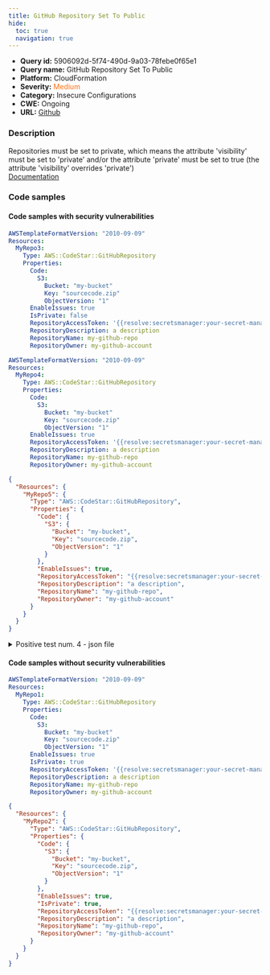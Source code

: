 ```yaml
---
title: GitHub Repository Set To Public
hide:
  toc: true
  navigation: true
---
```


<style>
  .highlight .hll {
    background-color: #ff171742;
  }
  .md-content {
    max-width: 1100px;
    margin: 0 auto;
  }
</style>

-   **Query id:** 5906092d-5f74-490d-9a03-78febe0f65e1
-   **Query name:** GitHub Repository Set To Public
-   **Platform:** CloudFormation
-   **Severity:** <span style="color:#ff7213">Medium</span>
-   **Category:** Insecure Configurations
-   **CWE:** Ongoing
-   **URL:** [Github](https://github.com/Checkmarx/kics/tree/master/assets/queries/cloudFormation/aws/github_repository_set_to_public)

### Description
Repositories must be set to private, which means the attribute 'visibility' must be set to 'private' and/or the attribute 'private' must be set to true (the attribute 'visibility' overrides 'private')<br>
[Documentation](https://docs.aws.amazon.com/AWSCloudFormation/latest/UserGuide/aws-resource-codestar-githubrepository.html)

### Code samples
#### Code samples with security vulnerabilities
```yaml title="Positive test num. 1 - yaml file" hl_lines="12"
AWSTemplateFormatVersion: "2010-09-09"
Resources:
  MyRepo3:
    Type: AWS::CodeStar::GitHubRepository
    Properties:
      Code:
        S3:
          Bucket: "my-bucket"
          Key: "sourcecode.zip"
          ObjectVersion: "1"
      EnableIssues: true
      IsPrivate: false
      RepositoryAccessToken: '{{resolve:secretsmanager:your-secret-manager-name:SecretString:your-secret-manager-key}}'
      RepositoryDescription: a description
      RepositoryName: my-github-repo
      RepositoryOwner: my-github-account

```
```yaml title="Positive test num. 2 - yaml file" hl_lines="5"
AWSTemplateFormatVersion: "2010-09-09"
Resources:
  MyRepo4:
    Type: AWS::CodeStar::GitHubRepository
    Properties:
      Code:
        S3:
          Bucket: "my-bucket"
          Key: "sourcecode.zip"
          ObjectVersion: "1"
      EnableIssues: true
      RepositoryAccessToken: '{{resolve:secretsmanager:your-secret-manager-name:SecretString:your-secret-manager-key}}'
      RepositoryDescription: a description
      RepositoryName: my-github-repo
      RepositoryOwner: my-github-account

```
```json title="Positive test num. 3 - json file" hl_lines="5"
{
  "Resources": {
    "MyRepo5": {
      "Type": "AWS::CodeStar::GitHubRepository",
      "Properties": {
        "Code": {
          "S3": {
            "Bucket": "my-bucket",
            "Key": "sourcecode.zip",
            "ObjectVersion": "1"
          }
        },
        "EnableIssues": true,
        "RepositoryAccessToken": "{{resolve:secretsmanager:your-secret-manager-name:SecretString:your-secret-manager-key}}",
        "RepositoryDescription": "a description",
        "RepositoryName": "my-github-repo",
        "RepositoryOwner": "my-github-account"
      }
    }
  }
}

```
<details><summary>Positive test num. 4 - json file</summary>

```json hl_lines="14"
{
  "Resources": {
    "MyRepo6": {
      "Type": "AWS::CodeStar::GitHubRepository",
      "Properties": {
        "Code": {
          "S3": {
            "Bucket": "my-bucket",
            "Key": "sourcecode.zip",
            "ObjectVersion": "1"
          }
        },
        "EnableIssues": true,
        "IsPrivate": false,
        "RepositoryAccessToken": "{{resolve:secretsmanager:your-secret-manager-name:SecretString:your-secret-manager-key}}",
        "RepositoryDescription": "a description",
        "RepositoryName": "my-github-repo",
        "RepositoryOwner": "my-github-account"
      }
    }
  }
}

```
</details>


#### Code samples without security vulnerabilities
```yaml title="Negative test num. 1 - yaml file"
AWSTemplateFormatVersion: "2010-09-09"
Resources:
  MyRepo1:
    Type: AWS::CodeStar::GitHubRepository
    Properties:
      Code:
        S3:
          Bucket: "my-bucket"
          Key: "sourcecode.zip"
          ObjectVersion: "1"
      EnableIssues: true
      IsPrivate: true
      RepositoryAccessToken: '{{resolve:secretsmanager:your-secret-manager-name:SecretString:your-secret-manager-key}}'
      RepositoryDescription: a description
      RepositoryName: my-github-repo
      RepositoryOwner: my-github-account

```
```json title="Negative test num. 2 - json file"
{
  "Resources": {
    "MyRepo2": {
      "Type": "AWS::CodeStar::GitHubRepository",
      "Properties": {
        "Code": {
          "S3": {
            "Bucket": "my-bucket",
            "Key": "sourcecode.zip",
            "ObjectVersion": "1"
          }
        },
        "EnableIssues": true,
        "IsPrivate": true,
        "RepositoryAccessToken": "{{resolve:secretsmanager:your-secret-manager-name:SecretString:your-secret-manager-key}}",
        "RepositoryDescription": "a description",
        "RepositoryName": "my-github-repo",
        "RepositoryOwner": "my-github-account"
      }
    }
  }
}

```
